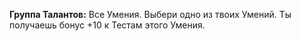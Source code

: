 **Группа Талантов:** Все Умения.
Выбери одно из твоих Умений. Ты получаешь бонус +10 к Тестам этого Умения.